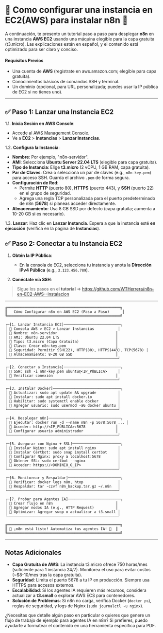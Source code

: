 #  :abacus: Como configurar una instancia en EC2(AWS) para instalar n8n :robot:

A continuación, te presento un tutorial paso a paso para desplegar **n8n** en una instancia **AWS EC2** usando una máquina elegible para la capa gratuita (t3.micro). Las explicaciones están en español, y el contenido está optimizado para ser claro y conciso.

#### Requisitos Previos
- Una cuenta de **AWS** (regístrate en aws.amazon.com; elegible para capa gratuita).
- Conocimientos básicos de comandos SSH y terminal.
- Un dominio (opcional, para URL personalizada; puedes usar la IP pública de EC2 si no tienes uno).

---
## ✅ Paso 1: Lanzar una Instancia EC2
1.1. **Inicia Sesión en AWS Console**:
   - Accede al [AWS Management Console](https://aws.amazon.com/console/).
   - Ve a **EC2** > **Instancias** > **Lanzar Instancias**.

1.2. **Configura la Instancia**:
   - **Nombre**: Por ejemplo, "n8n-servidor".
   - **AMI**: Selecciona **Ubuntu Server 22.04 LTS** (elegible para capa gratuita).
   - **Tipo de Instancia**: Elige **t3.micro** (2 vCPU, 1 GB RAM, capa gratuita).
   - **Par de Claves**: Crea o selecciona un par de claves (e.g., `n8n-key.pem`) para acceso SSH. Guarda el archivo `.pem` de forma segura.
   - **Configuración de Red**:
     - Permite **HTTP** (puerto 80), **HTTPS** (puerto 443), y **SSH** (puerto 22) en el grupo de seguridad.
     - Agrega una regla TCP personalizada para el puerto predeterminado de n8n (**5678**) si planeas acceder directamente.
   - **Almacenamiento**: Usa 8 GB SSD por defecto (capa gratuita; aumenta a 10-20 GB si es necesario).

1.3. **Lanzar**: Haz clic en **Lanzar Instancia**. Espera a que la instancia esté **en ejecución** (verifica en la página de **Instancias**).


## ✅ Paso 2: Conectar a tu Instancia EC2
1. **Obtén la IP Pública**:
   - En la consola de EC2, selecciona tu instancia y anota la **Dirección IPv4 Pública** (e.g., `3.123.456.789`).

2. **Conéctate vía SSH**:

> Sigue los pasos en el **tutorial** => https://github.com/WTHerrera/n8n-en-EC2-AWS--instalacion


---
```
╔════════════════════════════════════════════════════╗
║   Cómo Configurar n8n en AWS EC2 (Paso a Paso)      ║
╚════════════════════════════════════════════════════╝

┌─[1. Lanzar Instancia EC2]──────────────────────────┐
│ 🔹 Consola AWS > EC2 > Lanzar Instancias           │
│ 🔹 Nombre: n8n-servidor                           │
│ 🔹 AMI: Ubuntu 22.04 LTS                          │
│ 🔹 Tipo: t3.micro (Capa Gratuita)                 │
│ 🔹 Clave: Crear n8n-key.pem                       │
│ 🔹 Seguridad: Permitir SSH(22), HTTP(80), HTTPS(443), TCP(5678) │
│ 🔹 Almacenamiento: 8-20 GB SSD                    │
└───────────────────────────────────────────────────┘

┌─[2. Conectar a Instancia]──────────────────────────┐
│ 🔹 SSH: ssh -i n8n-key.pem ubuntu@<IP_PÚBLICA>     │
│ 🔹 Verificar conexión                             │
└───────────────────────────────────────────────────┘

┌─[3. Instalar Docker]───────────────────────────────┐
│ 🔹 Actualizar: sudo apt update && upgrade          │
│ 🔹 Instalar: sudo apt install docker.io            │
│ 🔹 Habilitar: sudo systemctl enable docker         │
│ 🔹 Agregar usuario: sudo usermod -aG docker ubuntu │
└───────────────────────────────────────────────────┘

┌─[4. Desplegar n8n]─────────────────────────────────┐
│ 🔹 Ejecutar: docker run -d --name n8n -p 5678:5678 ... │
│ 🔹 Acceder: http://<IP_PÚBLICA>:5678              │
│ 🔹 Configurar usuario administrador               │
└───────────────────────────────────────────────────┘

┌─[5. Asegurar con Nginx + SSL]──────────────────────┐
│ 🔹 Instalar Nginx: sudo apt install nginx          │
│ 🔹 Instalar Certbot: sudo snap install certbot     │
│ 🔹 Configurar Nginx: proxy a localhost:5678        │
│ 🔹 Obtener SSL: sudo certbot --nginx               │
│ 🔹 Acceder: https://<DOMINIO_O_IP>                 │
└───────────────────────────────────────────────────┘

┌─[6. Monitorear y Respaldar]────────────────────────┐
│ 🔹 Verificar: docker logs n8n, htop                │
│ 🔹 Respaldar: tar -czvf n8n_backup.tar.gz ~/.n8n   │
└───────────────────────────────────────────────────┘

┌─[7. Probar para Agentes IA]────────────────────────┐
│ 🔹 Crear flujo en n8n                             │
│ 🔹 Agregar nodos IA (e.g., HTTP Request)          │
│ 🔹 Optimizar: Agregar swap o actualizar a t3.small │
└───────────────────────────────────────────────────┘

╔════════════════════════════════════════════════════╗
║ 🚀 ¡n8n está listo! Automatiza tus agentes IA! 🚀  ║
╚════════════════════════════════════════════════════╝

```

---
## Notas Adicionales
- **Capa Gratuita de AWS**: La instancia t3.micro ofrece 750 horas/mes (suficiente para 1 instancia 24/7). Monitorea el uso para evitar costos (~$8-10/mes tras la capa gratuita).
- **Seguridad**: Limita el puerto 5678 a tu IP en producción. Siempre usa HTTPS para accesos externos.
- **Escalabilidad**: Si los agentes IA requieren más recursos, considera actualizar a **t3.small** o explorar AWS ECS para contenedores.
- **Solución de Problemas**: Si n8n no carga, verifica Docker (`docker ps`), reglas de seguridad, y logs de Nginx (`sudo journalctl -u nginx`).

¿Necesitas que detalle algún paso en particular o quieres que genere un flujo de trabajo de ejemplo para agentes IA en n8n? Si prefieres, puedo ayudarte a formatear el contenido en una herramienta específica para PDF.
